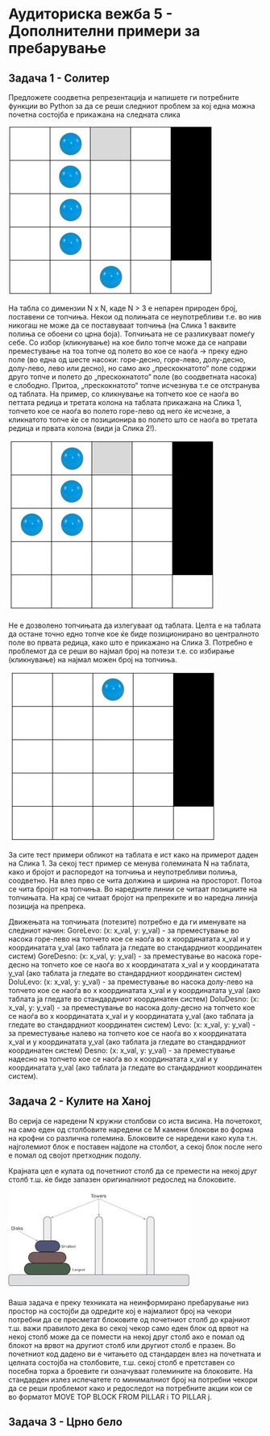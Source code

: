 ﻿# Аудиториска вежба 5 - Дополнителни примери за пребарување


## Задача 1 - Солитер

Предложете соодветна репрезентација и напишете ги потребните функции во Python за да се реши следниот проблем за кој една можна почетна состојба е прикажана на следната слика

![](./../images/solitaire1.png)

На табла со димензии N x N, каде N > 3 е непарен природен број, поставени се топчиња. Некои од полињата се неупотребливи т.е. во нив никогаш не може да се поставуваат топчиња (на Слика 1 ваквите полиња се обоени со црна боја). Топчињата не се разликуваат помеѓу себе.
Со избор (кликнување) на кое било топче може да се направи преместување на тоа топче од полето во кое се наоѓа -> преку едно поле (во една од шесте насоки: горе-десно, горе-лево, долу-десно, долу-лево, лево или десно), но само ако „прескокнатото“ поле содржи друго топче и полето до „прескокнатото“ поле (во соодветната насока) е слободно. Притоа, „прескокнатото“ топче исчезнува т.е се отстранува од таблата. На пример, со кликнување на топчето кое се наоѓа во петтата редица и третата колона на таблата прикажана на Слика 1, топчето кое се наоѓа во полето горе-лево од него ќе исчезне, а кликнатото топче ќе се позиционира во полето што се наоѓа во третата редица и првата колона (види ја Слика 2!).

![](./../images/solitaire2.png)

Не е дозволено топчињата да излегуваат од таблата. Целта е на таблата да остане точно едно топче кое ќе биде позиционирано во централното поле во првата редица, како што е прикажано на Слика 3. Потребно е проблемот да се реши во најмал број на потези т.е. со избирање (кликнување) на најмал можен број на топчиња.

![](./../images/solitaire3.png)

За сите тест примери обликот на таблата е ист како на примерот даден на Слика 1. За секој тест пример се менува големината N на таблата, како и бројот и распоредот на топчиња и неупотребливи полиња, соодветно.
На влез прво се чита должина и ширина на просторот. Потоа се чита бројот на топчиња. Во наредните линии се читаат позициите на топчињата. На крај се читаат бројот на препреките и во наредна линија позиција на препрека.

Движењата на топчињата (потезите) потребно е да ги именувате на следниот начин:
GoreLevo: (x: x_val, y: y_val) - за преместување во насока горе-лево на топчето кое се наоѓа во x координатата x_val и y координатата y_val (ако таблата ја гледате во стандардниот координатен систем)
GoreDesno: (x: x_val, y: y_val) - за преместување во насока горе-десно на топчето кое се наоѓа во x координатата x_val и y координатата y_val (ако таблата ја гледате во стандардниот координатен систем)
DoluLevo: (x: x_val, y: y_val) - за преместување во насока долу-лево на топчето кое се наоѓа во x координатата x_val и y координатата y_val (ако таблата ја гледате во стандардниот координатен систем)
DoluDesno: (x: x_val, y: y_val) - за преместување во насока долу-десно на топчето кое се наоѓа во x координатата x_val и y координатата y_val (ако таблата ја гледате во стандардниот координатен систем)
Levo: (x: x_val, y: y_val) - за преместување налево на топчето кое се наоѓа во x координатата x_val и y координатата y_val (ако таблата ја гледате во стандардниот координатен систем)
Desno: (x: x_val, y: y_val) - за преместување надесно на топчето кое се наоѓа во x координатата x_val и y координатата y_val (ако таблата ја гледате во стандардниот координатен систем).



## Задача 2 - Кулите на Ханој

Во серија се наредени N кружни столбови со иста висина.
На почетокот, на само еден од столбовите наредени се M камени блокови во форма на крофни со различна големина. Блоковите се наредени како кула т.н. најголемиот блок е поставен најдоле на столбот, а секој блок после него е помал од својот претходник подолу.

Крајната цел е кулата од почетниот столб да се премести на некој друг столб т.ш. ќе биде запазен оригиналниот редослед на блоковите.

![](./../images/hanoi.jpg)

Ваша задача е преку техниката на неинформирано пребарување низ простор на состојби да одредите кој е најмалиот број на чекори потребни да се пресметат блоковите од почетниот столб до крајниот т.ш. важи правилото дека во секој чекор само еден блок од врвот на некој столб може да се помести на некој друг столб ако е помал од блокот на врвот на другиот столб или другиот столб е празен.
Во почетниот код дадено ви е читањето од стандарден влез на почетната и целната состојба на столбовите, т.ш. секој столб е претставен со посебна торка а броевите ги означуваат големините на блоковите.
На стандарден излез испечатете го минималниот број на потребни чекори да се реши проблемот како и редоследот на потребните акции кои се во форматот MOVE TOP BLOCK FROM PILLAR i TO PILLAR j.


## Задача 3 - Црно бело

